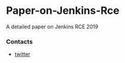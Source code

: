 # Paper-on-Jenkins-Rce

A detailed paper on Jenkins RCE 2019

### Contacts

* [twitter](https://twitter.com/SpiderSec)
